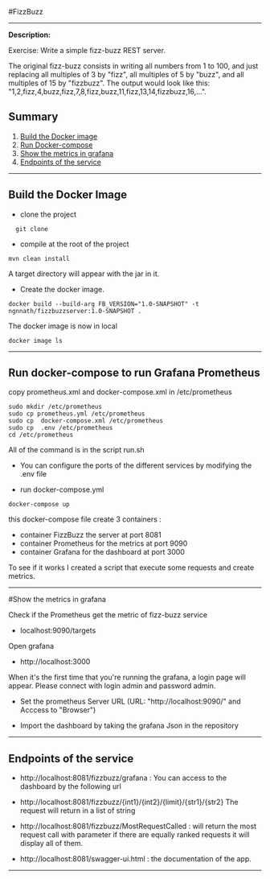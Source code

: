 #FizzBuzz
___
**Description:**

Exercise: Write a simple fizz-buzz REST server. 

The original fizz-buzz consists in writing all numbers from 1 to 100, and just replacing all multiples of 3 by "fizz", all multiples of 5 by "buzz", and all multiples of 15 by "fizzbuzz". The output would look like this: "1,2,fizz,4,buzz,fizz,7,8,fizz,buzz,11,fizz,13,14,fizzbuzz,16,...".


## Summary
1. [Build the Docker image](#dockerImage)
2. [Run Docker-compose](#docker-compose)
3. [Show the metrics in grafana](#metrics)
4. [Endpoints of the service](#endpoints)

___

## Build the Docker Image 

<a name="dockerImage"><a>

- clone the project
```
  git clone
```
- compile at the root of the project
```
mvn clean install
```
A target directory will appear with the jar in it.

- Create the docker image.

```
docker build --build-arg FB_VERSION="1.0-SNAPSHOT" -t  ngnnath/fizzbuzzserver:1.0-SNAPSHOT .
```
The docker image is now in local
```
docker image ls
```  
___
## Run docker-compose to run Grafana Prometheus

<a name="docker-compose"><a>

copy prometheus.xml and docker-compose.xml in /etc/prometheus

```
sudo mkdir /etc/prometheus
sudo cp prometheus.yml /etc/prometheus
sudo cp  docker-compose.xml /etc/prometheus
sudo cp  .env /etc/prometheus
cd /etc/prometheus
```
All of the command is in the script run.sh

- You can configure the ports of the different services by modifying the .env file
  
- run docker-compose.yml
```
docker-compose up
```
this docker-compose file create 3 containers :

- container FizzBuzz the server at port 8081
- container Prometheus for the metrics at port 9090
- container Grafana for the dashboard at port 3000


To see if it works I created a script that execute some requests and create metrics.

____
#Show the metrics in grafana

<a name="metrics"><a>

Check if the Prometheus get the metric of fizz-buzz service 
- localhost:9090/targets

Open grafana

- http://localhost:3000

When it's the first time that you're running the grafana, a login page will appear.
Please connect with login admin and password admin.

- Set the prometheus Server URL (URL: "http://localhost:9090/" and Acccess to "Browser") 

- Import the dashboard by taking the grafana Json in the repository

___
## Endpoints of the service

<a name="endpoints"><a>

- http://localhost:8081/fizzbuzz/grafana :
  You can access to the dashboard by the following url

- http://localhost:8081/fizzbuzz/{int1}/{int2}/{limit}/{str1}/{str2}
  The request will return in a list of string
- http://localhost:8081/fizzbuzz/MostRequestCalled : will return the most request call with parameter if there are equally ranked requests it will display all
  of them.
  
- http://localhost:8081/swagger-ui.html : the documentation of the app.
___



